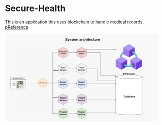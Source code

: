 # Secure-Health
This is an application this uses blockchain to handle medical records.
[pReference](https://www.geeksforgeeks.org/hyperledger-fabric-in-blockchain/)

![Alt text](https://github.com/Navin3d/Secure-Health-Spring-Boot/blob/Spring-Boot/BlockDiagram.png?raw=true)
